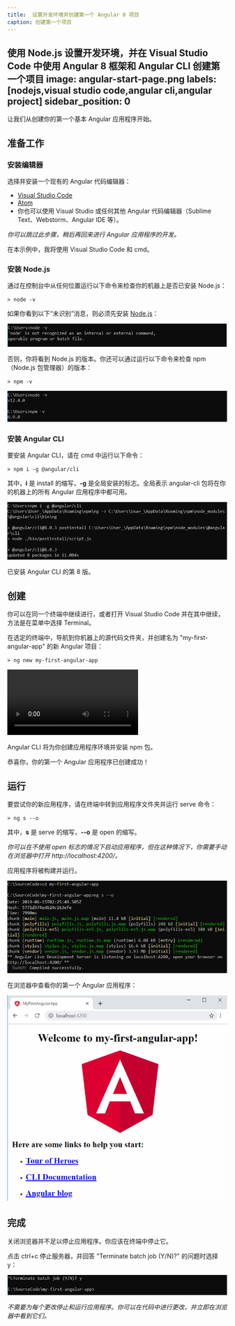 ```yaml
---
title:  设置开发环境并创建第一个 Angular 8 项目
caption: 创建第一个项目
---
```

 使用 Node.js 设置开发环境，并在 Visual Studio Code 中使用 Angular 8 框架和 Angular CLI 创建第一个项目
image: angular-start-page.png
labels: [nodejs,visual studio code,angular cli,angular project]
sidebar_position: 0
---
让我们从创建你的第一个基本 Angular 应用程序开始。

## 准备工作

### 安装编辑器

选择并安装一个现有的 Angular 代码编辑器：
* [Visual Studio Code](https://code.visualstudio.com/)
* [Atom](https://atom.io/)
* 你也可以使用 Visual Studio 或任何其他 Angular 代码编辑器（Sublime Text、Webstorm、Angular IDE 等）。

*你可以跳过此步骤，稍后再回来进行 Angular 应用程序的开发。*

在本示例中，我将使用 Visual Studio Code 和 cmd。

### 安装 Node.js

通过在控制台中从任何位置运行以下命令来检查你的机器上是否已安装 Node.js：

~~~
> node -v
~~~

如果你看到以下“未识别”消息，则必须先安装 [Node.js](https://nodejs.org/en/)：

!['node' is not recognized](not-installed-node-console.png)

否则，你将看到 Node.js 的版本。你还可以通过运行以下命令来检查 npm（Node.js 包管理器）的版本：

~~~
> npm -v
~~~

![Node.js 版本](node-js-version-console.png)

### 安装 Angular CLI

要安装 Angular CLI，请在 cmd 中运行以下命令：

~~~
> npm i -g @angular/cli  
~~~

其中，**i** 是 install 的缩写，**-g** 是全局安装的标志。全局表示 angular-cli 包将在你的机器上的所有 Angular 应用程序中都可用。

![安装 Angular CLI](angular-cli.png)

已安装 Angular CLI 的第 8 版。

## 创建

你可以在同一个终端中继续进行，或者打开 Visual Studio Code 并在其中继续，方法是在菜单中选择 Terminal。

在选定的终端中，导航到你机器上的源代码文件夹，并创建名为 "my-first-angular-app" 的新 Angular 项目：

~~~
> ng new my-first-angular-app
~~~

<video controls>
  <source src=".\init-angular-app.mp4" width="350" type="video/mp4"/>创建新的 Angular 项目
</video>

Angular CLI 将为你创建应用程序环境并安装 npm 包。

恭喜你，你的第一个 Angular 应用程序已创建成功！

## 运行

要尝试你的新应用程序，请在终端中转到应用程序文件夹并运行 serve 命令：

~~~
> ng s --o
~~~

其中，**s** 是 serve 的缩写，**--o** 是 open 的缩写。

*你可以在不使用 open 标志的情况下启动应用程序，但在这种情况下，你需要手动在浏览器中打开 http://localhost:4200/。*

应用程序将被构建并运行。

![构建和运行 Angular 项目](run-angular-project-console.png)

在浏览器中查看你的第一个 Angular 应用程序：

![浏览器中的第一个 Angular 应用程序](angular-start-page.png)

## 完成

关闭浏览器并不足以停止应用程序。你应该在终端中停止它。

点击 ctrl+c 停止服务器，并回答 "Terminate batch job (Y/N)?" 的问题时选择 y：

![停止 Angular 项目](stop-angular-project.png)

*不需要为每个更改停止和运行应用程序。你可以在代码中进行更改，并立即在浏览器中看到它们。*